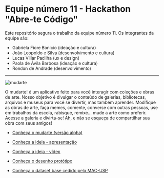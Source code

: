# Equipe número 11 - Hackathon "Abre-te Código"
Este repositório segura o trabalho da equipe número 11. Os integrantes da equipe são:
- Gabriela Fiore Bonicio (ideação e cultura)
- João Leopoldo e Silva (desenvolvimento e cultura)
- Lucas Villar Padilha (ux e design)
- Paola de Ávila Barbosa (ideação e cultura)
- Rondon de Andrade (desenvolvimento)
---

![mudarte](https://trello-attachments.s3.amazonaws.com/5f89b4b93df2100559cb6f8d/5f960db3809b450cd7b53a52/32d58ac5a8cfffbac119351745e495fb/logo-direita.svg)


O mudarte! é um aplicativo feito para você interagir com coleções e obras de arte. Nosso objetivo é divulgar o conteúdo de galerias, bibliotecas, arquivos e museus para você se divertir, mas também aprender. Modifique as obras de arte, faça memes, comente, converse com outras pessoas, use em trabalhos da escola, rabisque, remixe... mude a arte como preferir. Acesse a galeria e divirta-se! Ah, e não se esqueça de compartilhar sua obra com seus amigos!

- [Conheça o mudarte (versão alpha)](http://mudarte.infinityfreeapp.com/?i=1)

- [Conheça a ideia - apresentação](https://www.canva.com/design/DAELhr-Op08/JoWgJnkKwQh92RcuDIQOxQ/view?utm_content=DAELhr-Op08&utm_campaign=designshare&utm_medium=link&utm_source=sharebutton#7)

- [Conheça a ideia - vídeo](https://www.youtube.com/watch?v=TZ0KBBhOI88&t=12s&ab_channel=Paolade%C3%81vilaBarbosa)

- [Conheça o desenho protótipo](https://www.figma.com/proto/CdZGo7wQPdinr24A0qheTg/Hackathon-Abra-te-c%C3%B3digo?node-id=17%3A1&viewport=397%2C592%2C0.18271805346012115&scaling=scale-down)

- [Conheça o dataset base cedido pelo MAC-USP](https://github.com/shawee-io/abrete-codigo-datasets/tree/main/Museu%20de%20Arte%20Contempor%C3%A2nea%20da%20Universidade%20de%20S%C3%A3o%20Paulo)
